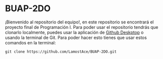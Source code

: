 # BUAP-2DO
¡Bienvenido al repositorio del equipo!, en este repositorio se encontrará el proyecto final de Programación I.
Para poder usar el repositorio tendrás que clonarlo localmente, puedes usar la aplicación de [Github Deskptop](https://desktop.github.com/) o usando la terminal de Git.
Para poder hacer esto tienes que usar estos comandos en la terminal:

```
git clone https://github.com/LamostAce/BUAP-2DO.git

```

